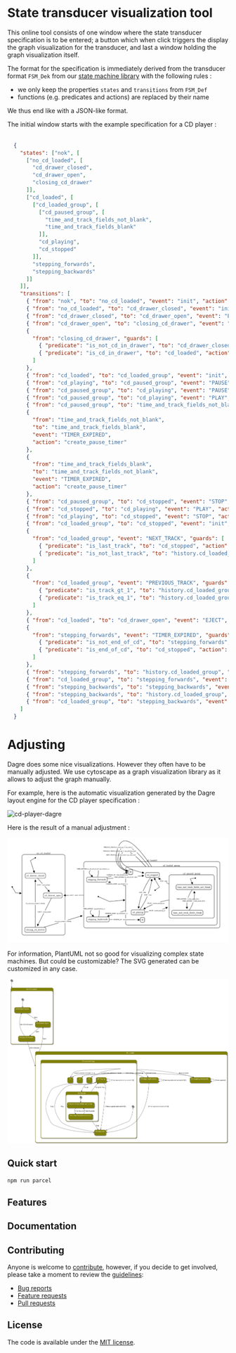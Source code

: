 # State transducer visualization tool
This online tool consists of one window where the state transducer specification is to be 
entered; a button which when click triggers the display the graph visualization for the 
transducer, and last a window holding the graph visualization itself.

The format for the specification is immediately derived from the transducer format `FSM_Dek` from
 our [state machine library](https://github.com/brucou/state-transducer) with the following rules :
 
 - we only keep the properties `states` and `transitions` from `FSM_Def`
 - functions (e.g. predicates and actions) are replaced by their name

We thus end like with a JSON-like format.

The initial window starts with the example specification for a CD player : 

```JSON

  {
    "states": ["nok", [
      ["no_cd_loaded", [
        "cd_drawer_closed",
        "cd_drawer_open",
        "closing_cd_drawer"
      ]],
      ["cd_loaded", [
        ["cd_loaded_group", [
          ["cd_paused_group", [
            "time_and_track_fields_not_blank",
            "time_and_track_fields_blank"
          ]],
          "cd_playing",
          "cd_stopped"
        ]],
        "stepping_forwards",
        "stepping_backwards"
      ]]
    ]],
    "transitions": [
      { "from": "nok", "to": "no_cd_loaded", "event": "init", "action": "fsm_initialize_model" },
      { "from": "no_cd_loaded", "to": "cd_drawer_closed", "event": "init", "action": "identity" },
      { "from": "cd_drawer_closed", "to": "cd_drawer_open", "event": "EJECT", "action": "open_drawer" },
      { "from": "cd_drawer_open", "to": "closing_cd_drawer", "event": "EJECT", "action": "close_drawer" },
      {
        "from": "closing_cd_drawer", "guards": [
          { "predicate": "is_not_cd_in_drawer", "to": "cd_drawer_closed", "action": "identity" },
          { "predicate": "is_cd_in_drawer", "to": "cd_loaded", "action": "identity" }
        ]
      },
      { "from": "cd_loaded", "to": "cd_loaded_group", "event": "init", "action": "identity" },
      { "from": "cd_playing", "to": "cd_paused_group", "event": "PAUSE", "action": "pause_playing_cd" },
      { "from": "cd_paused_group", "to": "cd_playing", "event": "PAUSE", "action": "resume_paused_cd" },
      { "from": "cd_paused_group", "to": "cd_playing", "event": "PLAY", "action": "resume_paused_cd" },
      { "from": "cd_paused_group", "to": "time_and_track_fields_not_blank", "event": "init", "action": "identity" },
      {
        "from": "time_and_track_fields_not_blank",
        "to": "time_and_track_fields_blank",
        "event": "TIMER_EXPIRED",
        "action": "create_pause_timer"
      },
      {
        "from": "time_and_track_fields_blank",
        "to": "time_and_track_fields_not_blank",
        "event": "TIMER_EXPIRED",
        "action": "create_pause_timer"
      },
      { "from": "cd_paused_group", "to": "cd_stopped", "event": "STOP", "action": "stop" },
      { "from": "cd_stopped", "to": "cd_playing", "event": "PLAY", "action": "play" },
      { "from": "cd_playing", "to": "cd_stopped", "event": "STOP", "action": "stop" },
      { "from": "cd_loaded_group", "to": "cd_stopped", "event": "init", "action": "stop" },
      {
        "from": "cd_loaded_group", "event": "NEXT_TRACK", "guards": [
          { "predicate": "is_last_track", "to": "cd_stopped", "action": "stop" },
          { "predicate": "is_not_last_track", "to": "history.cd_loaded_group", "action": "go_next_track" }
        ]
      },
      {
        "from": "cd_loaded_group", "event": "PREVIOUS_TRACK", "guards": [
          { "predicate": "is_track_gt_1", "to": "history.cd_loaded_group", "action": "go_previous_track" },
          { "predicate": "is_track_eq_1", "to": "history.cd_loaded_group", "action": "go_track_1" }
        ]
      },
      { "from": "cd_loaded", "to": "cd_drawer_open", "event": "EJECT", "action": "eject" },
      {
        "from": "stepping_forwards", "event": "TIMER_EXPIRED", "guards": [
          { "predicate": "is_not_end_of_cd", "to": "stepping_forwards", "action": "go_forward_1_s" },
          { "predicate": "is_end_of_cd", "to": "cd_stopped", "action": "stop" }
        ]
      },
      { "from": "stepping_forwards", "to": "history.cd_loaded_group", "event": "FORWARD_UP", "action": "stop_forward_timer" },
      { "from": "cd_loaded_group", "to": "stepping_forwards", "event": "FORWARD_DOWN", "action": "go_forward_1_s" },
      { "from": "stepping_backwards", "to": "stepping_backwards", "event": "TIMER_EXPIRED", "action": "go_backward_1_s" },
      { "from": "stepping_backwards", "to": "history.cd_loaded_group", "event": "REVERSE_UP", "action": "stop_backward_timer" },
      { "from": "cd_loaded_group", "to": "stepping_backwards", "event": "REVERSE_DOWN", "action": "go_backward_1_s" }
    ]
  }
```

# Adjusting
Dagre does some nice visualizations. However they often have to be manually adjusted. We use 
cytoscape as a graph visualization library as it allows to adjust the graph manually. 

For example, here is the automatic visualization generated by the Dagre layout engine for the CD 
player specification :

![cd-player-dagre](https://i.imgur.com/35szE3j.png)

Here is the result of a manual adjustment :

![cd-player-dagre-adjusted](./assets/cd-player-dagre-visually-adjusted.png)

For information, PlantUML not so good for visualizing complex state machines. But could be 
customizable? The SVG 
generated can be customized in any case.

![plantuml](./assets/bLRRQjj0.svg)

## Quick start
`npm run parcel`

## Features


## Documentation

## Contributing

Anyone is welcome to [contribute](.github/CONTRIBUTING.md),
however, if you decide to get involved, please take a moment to review
the [guidelines](.github/CONTRIBUTING.md):

* [Bug reports](.github/CONTRIBUTING.md#bugs)
* [Feature requests](.github/CONTRIBUTING.md#features)
* [Pull requests](.github/CONTRIBUTING.md#pull-requests)


## License

The code is available under the [MIT license](LICENSE.txt).
